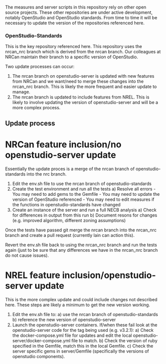 The measures and server scripts in this repository rely on other open source projects. These other repositories 
are under active development, notably OpenStudio and OpenStudio standards. From time to time it will be necessary 
to update the version of the repositories referenced here.

### OpenStudio-Standards
This is the key repository referenced here. This repository uses the nrcan_nrc branch which is derived from the nrcan 
branch. Our colleagues at NRCan maintain their branch to a specific version of OpenStudio.

Two update processes can occur:
1) The nrcan branch on openstudio-server is updated with new features from NRCan and we want/need to merge these changes 
into the nrcan_nrc branch. This is likely the more frequent and easier update to manage.
2) The nrcan branch is updated to include features from NREL. This is likely to involve updating the version of openstudio-server 
and will be a more complex process. 

## Update process

# NRCan feature inclusion/no openstudio-server update
Essentially the update proces is a merge of the nrcan branch of openstudio-standards into the nrc branch. 

1) Edit the env.sh file to use the nrcan branch of openstudio-standards
2) Create the test environment and run all the tests
    a) Resolve all errors
	    - You may need to add gems to the Gemfile
		- You may need to update the version of OpenStudio referenced
		- You may need to edit measures if the functions in openstudio-standards have changed
3) Create an instance of the server and run a full NECB analysis
    a) Check for differences in output from this run
	b) Document resons for changes (e.g. improved algorithm, different zoning assumptions)
	
Once the tests have passed git merge the nrcan branch into the nrcan_nrc branch and create a pull request 
(currently Iain can action this).

Revert the env.sh file back to using the nrcan_nrc branch and run the tests again (just to be sure that any 
differences we have in the nrcan_nrc branch do not cause issues).

# NREL feature inclusion/openstudio-server update
This is the more complex update and could include changes not described here. These steps are likely a minimum 
to get the new version working.

1) Edit the env.sh file to:
    a) use the nrcan branch of openstudio-standards
	b) reference the new version of openstudio-server
2) Launch the openstudio-server containers. If/when these fail look at the openstudio-server code for the tag being used (e.g. v3.2.1):
    a) Check the docker-compose.yml file for updates and edit the local openstudio-server/docker-compose.yml file to match.
	b) Check the version of ruby specified in the Gemfile, match this in the local Gemfile.
	c) Check the server specific gems in server/Gemfile (specifically the versions of openstudio components).